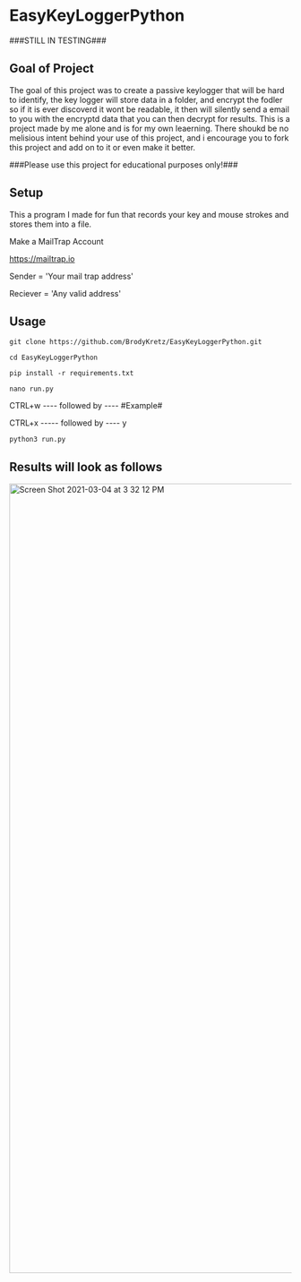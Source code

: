 # EasyKeyLoggerPython
###STILL IN TESTING###
## Goal of Project

The goal of this project was to create a passive keylogger that will be hard to identify, the key logger will store data in a folder, and encrypt the fodler so if it is ever discoverd it wont be readable, it then will silently send a email to you with the encryptd data that you can then decrypt for results. This is a project made by me alone and is for my own leaerning. There shoukd be no melisious intent behind your use of this project, and i encourage you to fork this project and add on to it or even make it better.

###Please use this project for educational purposes only!###

## Setup

This a program I made for fun that records your key and mouse strokes and stores them into a file.

Make a MailTrap Account

https://mailtrap.io

Sender = 'Your mail trap address'

Reciever = 'Any valid address'

## Usage

```
git clone https://github.com/BrodyKretz/EasyKeyLoggerPython.git
```
```
cd EasyKeyLoggerPython
```
```
pip install -r requirements.txt
```
```
nano run.py
```

CTRL+w ---- followed by ---- #Example#


CTRL+x ----- followed by ----  y

```
python3 run.py
```




## Results will look as follows


<img width="1410" alt="Screen Shot 2021-03-04 at 3 32 12 PM" src="https://user-images.githubusercontent.com/43651169/110039725-e9bdce80-7cfe-11eb-8823-c2e1dcd7f463.png">

